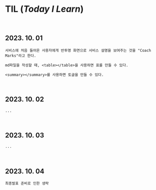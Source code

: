 # TIL (_Today I Learn_)

<br>

## 2023. 10. 01

```
서비스에 처음 들어온 사용자에게 반투명 화면으로 서비스 설명을 보여주는 것을 "Coach Marks"라고 한다.

md파일을 작성할 때, <table></table>을 사용하면 표를 만들 수 있다.

<summary></summary>를 사용하면 토글을 만들 수 있다.
```

<br>

## 2023. 10. 02

```
...
```

<br>

## 2023. 10. 03

```
...
```

<br>

## 2023. 10. 04

```
최종발표 준비로 인한 생략
```
